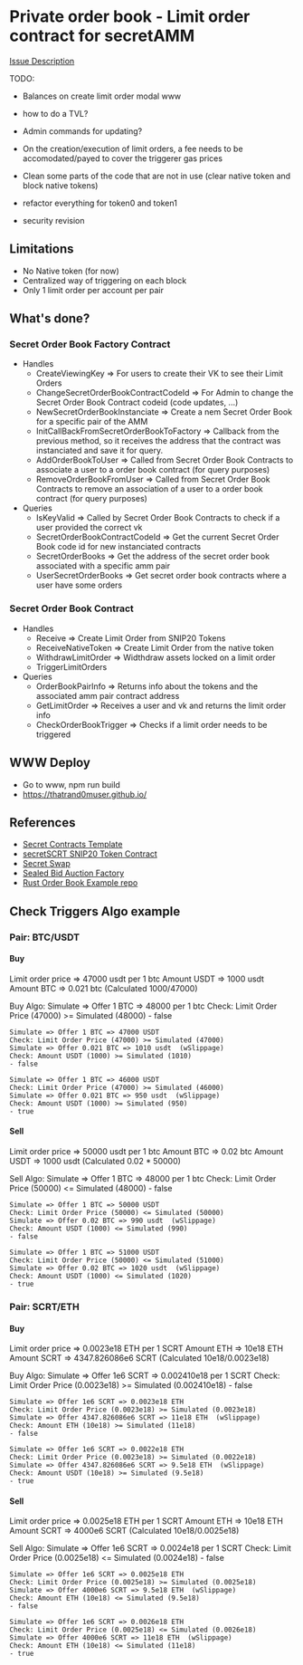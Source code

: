 # Private order book - Limit order contract for secretAMM

[Issue Description](https://github.com/enigmampc/SecretNetwork/issues/699)

TODO:
* Balances on create limit order modal www
* how to do a TVL?
* Admin commands for updating?


* On the creation/execution of limit orders, a fee needs to be accomodated/payed to cover the triggerer gas prices
* Clean some parts of the code that are not in use (clear native token and block native tokens)
* refactor everything for token0 and token1
* security revision
## Limitations
* No Native token (for now)
* Centralized way of triggering on each block
* Only 1 limit order per account per pair

## What's done?
### Secret Order Book Factory Contract
* Handles
    * CreateViewingKey => For users to create their VK to see their Limit Orders
    * ChangeSecretOrderBookContractCodeId => For Admin to change the Secret Order Book Contract codeid (code updates, ...)
    * NewSecretOrderBookInstanciate => Create a nem Secret Order Book for a specific pair of the AMM
    * InitCallBackFromSecretOrderBookToFactory => Callback from the previous method, so it receives the address that the contract was instanciated and save it for query.
    * AddOrderBookToUser => Called from Secret Order Book Contracts to associate a user to a order book contract (for query purposes)
    * RemoveOrderBookFromUser => Called from Secret Order Book Contracts to remove an association of a user to a order book contract (for query purposes)
* Queries
    * IsKeyValid => Called by Secret Order Book Contracts to check if a user provided the correct vk
    * SecretOrderBookContractCodeId => Get the current Secret Order Book code id for new instanciated contracts
    * SecretOrderBooks => Get the address of the secret order book associated with a specific amm pair
    * UserSecretOrderBooks => Get secret order book contracts where a user have some orders
### Secret Order Book Contract
* Handles
    * Receive => Create Limit Order from SNIP20 Tokens
    * ReceiveNativeToken => Create Limit Order from the native token
    * WithdrawLimitOrder => Widthdraw assets locked on a limit order
    * TriggerLimitOrders
* Queries
    * OrderBookPairInfo => Returns info about the tokens and the associated amm pair contract address
    * GetLimitOrder => Receives a user and vk and returns the limit order info
    * CheckOrderBookTrigger => Checks if a limit order needs to be triggered

## WWW Deploy
* Go to www, npm run build
* https://thatrand0muser.github.io/
## References
* [Secret Contracts Template](https://github.com/enigmampc/secret-template)
* [secretSCRT SNIP20 Token Contract](https://github.com/enigmampc/secretSCRT)
* [Secret Swap](https://github.com/enigmampc/SecretSwap)
* [Sealed Bid Auction Factory](https://github.com/baedrik/secret-auction-factory)
* [Rust Order Book Example repo](https://github.com/dgtony/orderbook-rs/blob/master/src)

## Check Triggers Algo example

### Pair: BTC/USDT

#### Buy

Limit order price => 47000 usdt per 1 btc
Amount USDT => 1000 usdt
Amount BTC => 0.021 btc (Calculated 1000/47000)

Buy Algo:
	Simulate => Offer 1 BTC => 48000 per 1 btc
	Check: Limit Order Price (47000) >= Simulated (48000) 
	- false

	Simulate => Offer 1 BTC => 47000 USDT
	Check: Limit Order Price (47000) >= Simulated (47000) 
	Simulate => Offer 0.021 BTC => 1010 usdt  (wSlippage)
	Check: Amount USDT (1000) >= Simulated (1010)
	- false

	Simulate => Offer 1 BTC => 46000 USDT
	Check: Limit Order Price (47000) >= Simulated (46000) 
	Simulate => Offer 0.021 BTC => 950 usdt  (wSlippage)
	Check: Amount USDT (1000) >= Simulated (950)
	- true

#### Sell

Limit order price => 50000 usdt per 1 btc
Amount BTC => 0.02 btc
Amount USDT => 1000 usdt (Calculated 0.02 * 50000)

Sell Algo:
	Simulate => Offer 1 BTC => 48000 per 1 btc
	Check: Limit Order Price (50000) <= Simulated (48000)
	- false

	Simulate => Offer 1 BTC => 50000 USDT
	Check: Limit Order Price (50000) <= Simulated (50000) 
	Simulate => Offer 0.02 BTC => 990 usdt  (wSlippage)
	Check: Amount USDT (1000) <= Simulated (990)
	- false

	Simulate => Offer 1 BTC => 51000 USDT
	Check: Limit Order Price (50000) <= Simulated (51000) 
	Simulate => Offer 0.02 BTC => 1020 usdt  (wSlippage)
	Check: Amount USDT (1000) <= Simulated (1020)
	- true

### Pair: SCRT/ETH

#### Buy

Limit order price => 0.0023e18 ETH per 1 SCRT
Amount ETH => 10e18 ETH
Amount SCRT => 4347.826086e6 SCRT (Calculated 10e18/0.0023e18)

Buy Algo:
	Simulate => Offer 1e6 SCRT => 0.002410e18 per 1 SCRT
	Check: Limit Order Price (0.0023e18) >= Simulated (0.002410e18) 
	- false

	Simulate => Offer 1e6 SCRT => 0.0023e18 ETH
	Check: Limit Order Price (0.0023e18) >= Simulated (0.0023e18) 
	Simulate => Offer 4347.826086e6 SCRT => 11e18 ETH  (wSlippage)
	Check: Amount ETH (10e18) >= Simulated (11e18)
	- false

	Simulate => Offer 1e6 SCRT => 0.0022e18 ETH
	Check: Limit Order Price (0.0023e18) >= Simulated (0.0022e18) 
	Simulate => Offer 4347.826086e6 SCRT => 9.5e18 ETH  (wSlippage)
	Check: Amount USDT (10e18) >= Simulated (9.5e18)
	- true

#### Sell

Limit order price => 0.0025e18 ETH per 1 SCRT
Amount ETH => 10e18 ETH
Amount SCRT => 4000e6 SCRT (Calculated 10e18/0.0025e18)

Sell Algo:
    Simulate => Offer 1e6 SCRT => 0.0024e18 per 1 SCRT
	Check: Limit Order Price (0.0025e18) <= Simulated (0.0024e18) 
	- false

    Simulate => Offer 1e6 SCRT => 0.0025e18 ETH
	Check: Limit Order Price (0.0025e18) >= Simulated (0.0025e18) 
	Simulate => Offer 4000e6 SCRT => 9.5e18 ETH  (wSlippage)
	Check: Amount ETH (10e18) <= Simulated (9.5e18)
	- false

	Simulate => Offer 1e6 SCRT => 0.0026e18 ETH
	Check: Limit Order Price (0.0025e18) <= Simulated (0.0026e18) 
	Simulate => Offer 4000e6 SCRT => 11e18 ETH  (wSlippage)
	Check: Amount ETH (10e18) <= Simulated (11e18)
	- true